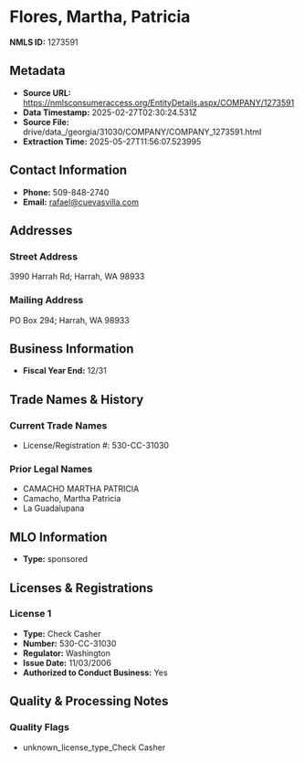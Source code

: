 # Flores, Martha, Patricia

**NMLS ID:** 1273591

## Metadata
- **Source URL:** https://nmlsconsumeraccess.org/EntityDetails.aspx/COMPANY/1273591
- **Data Timestamp:** 2025-02-27T02:30:24.531Z
- **Source File:** drive/data_/georgia/31030/COMPANY/COMPANY_1273591.html
- **Extraction Time:** 2025-05-27T11:56:07.523995

## Contact Information
- **Phone:** 509-848-2740
- **Email:** rafael@cuevasvilla.com

## Addresses
### Street Address
3990 Harrah Rd; Harrah, WA 98933

### Mailing Address
PO Box 294; Harrah, WA 98933

## Business Information
- **Fiscal Year End:** 12/31

## Trade Names & History
### Current Trade Names
- License/Registration #: 530-CC-31030

### Prior Legal Names
- CAMACHO MARTHA PATRICIA
- Camacho, Martha Patricia
- La Guadalupana

## MLO Information
- **Type:** sponsored

## Licenses & Registrations

### License 1
- **Type:** Check Casher
- **Number:** 530-CC-31030
- **Regulator:** Washington
- **Issue Date:** 11/03/2006
- **Authorized to Conduct Business:** Yes

## Quality & Processing Notes
### Quality Flags
- unknown_license_type_Check Casher
